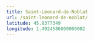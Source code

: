 ```yaml
---
title: Saint-Léonard-de-Noblat
url: /saint-leonard-de-noblat/
latitude: 45.8377349
longitude: 1.4924586000000002
---
```

